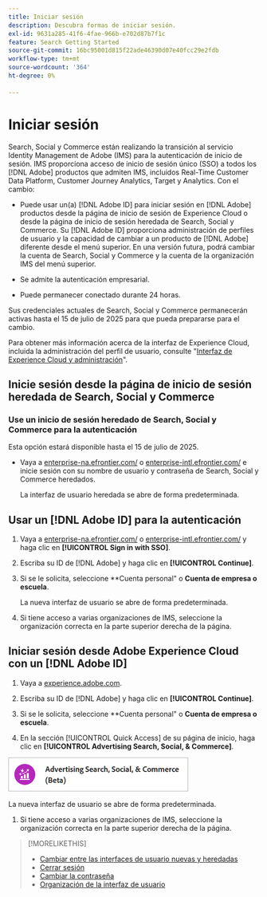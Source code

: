 ```yaml
---
title: Iniciar sesión
description: Descubra formas de iniciar sesión.
exl-id: 9631a285-41f6-4fae-966b-e702d87b7f1c
feature: Search Getting Started
source-git-commit: 16bc95001d815f22ade46390d07e40fcc29e2fdb
workflow-type: tm+mt
source-wordcount: '364'
ht-degree: 0%

---
```


# Iniciar sesión

Search, Social y Commerce están realizando la transición al servicio Identity Management de Adobe (IMS) para la autenticación de inicio de sesión. IMS proporciona acceso de inicio de sesión único (SSO) a todos los [!DNL Adobe] productos que admiten IMS, incluidos Real-Time Customer Data Platform, Customer Journey Analytics, Target y Analytics. Con el cambio:

* Puede usar un(a) [!DNL Adobe ID] para iniciar sesión en [!DNL Adobe] productos desde la página de inicio de sesión de Experience Cloud o desde la página de inicio de sesión heredada de Search, Social y Commerce. Su [!DNL Adobe ID] proporciona administración de perfiles de usuario y la capacidad de cambiar a un producto de [!DNL Adobe] diferente desde el menú superior. En una versión futura, podrá cambiar la cuenta de Search, Social y Commerce y la cuenta de la organización IMS del menú superior.

* Se admite la autenticación empresarial.

* Puede permanecer conectado durante 24 horas.

Sus credenciales actuales de Search, Social y Commerce permanecerán activas hasta el 15 de julio de 2025 para que pueda prepararse para el cambio.

Para obtener más información acerca de la interfaz de Experience Cloud, incluida la administración del perfil de usuario, consulte &quot;[Interfaz de Experience Cloud y administración](https://experienceleague.adobe.com/en/docs/core-services/interface/experience-cloud)&quot;.

## Inicie sesión desde la página de inicio de sesión heredada de Search, Social y Commerce

### Use un inicio de sesión heredado de Search, Social y Commerce para la autenticación

Esta opción estará disponible hasta el 15 de julio de 2025.

* Vaya a [enterprise-na.efrontier.com/](https://enterprise-na.efrontier.com/) o [enterprise-intl.efrontier.com/](https://enterprise-intl.efrontier.com/) e inicie sesión con su nombre de usuario y contraseña de Search, Social y Commerce heredados.

  La interfaz de usuario heredada se abre de forma predeterminada.

## Usar un [!DNL Adobe ID] para la autenticación

1. Vaya a [enterprise-na.efrontier.com/](https://enterprise-na.efrontier.com/) o [enterprise-intl.efrontier.com/](https://enterprise-intl.efrontier.com/) y haga clic en **[!UICONTROL Sign in with SSO]**.

1. Escriba su ID de [!DNL Adobe] y haga clic en **[!UICONTROL Continue]**.

1. Si se le solicita, seleccione **Cuenta personal&quot; o **Cuenta de empresa o escuela**.<!-- Will it necessarily be "Company or School Account?" -->

   La nueva interfaz de usuario se abre de forma predeterminada.

1. Si tiene acceso a varias organizaciones de IMS, seleccione la organización correcta en la parte superior derecha de la página.

## Iniciar sesión desde Adobe Experience Cloud con un [!DNL Adobe ID]

<!-- Later, give them the new direct URL(s) to our UI so they don't have to select the product. -->

1. Vaya a [experience.adobe.com](https://experience.adobe.com).

1. Escriba su ID de [!DNL Adobe] y haga clic en **[!UICONTROL Continue]**.

1. Si se le solicita, seleccione **Cuenta personal&quot; o **Cuenta de empresa o escuela**.<!-- Will it necessarily be "Company or School Account?" -->

1. En la sección [!UICONTROL Quick Access] de su página de inicio, haga clic en **[!UICONTROL Advertising Search, Social, & Commerce]**.

![Advertising Search, Social y Commerce)](/help/search-social-commerce/assets/search-social-commerce-logo.png "Advertising Search, Social y Commerce)")

La nueva interfaz de usuario se abre de forma predeterminada.

1. Si tiene acceso a varias organizaciones de IMS, seleccione la organización correcta en la parte superior derecha de la página.

>[!MORELIKETHIS]
>
>* [Cambiar entre las interfaces de usuario nuevas y heredadas](ui-switch.md)
>* [Cerrar sesión](sign-out.md)
>* [Cambiar la contraseña](/help/search-social-commerce/tools/password-change.md)
>* [Organización de la interfaz de usuario](user-interface.md)
